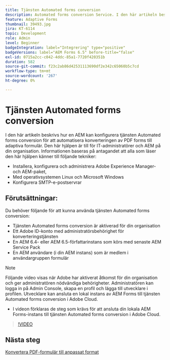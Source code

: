```yaml
---
title: Tjänsten Automated forms conversion
description: Automated forms conversion Service. I den här artikeln beskrivs hur en AEM kan konfigurera tjänsten Automated forms conversion för att automatisera konverteringen av PDF forms till adaptiva formulär. Den här hjälpen är till för IT-administratörer och AEM på din organisation.
feature: Adaptive Forms
thumbnail: 39493.jpg
jira: KT-6114
topic: Development
role: Admin
level: Beginner
badgeIntegration: label="Integrering" type="positive"
badgeVersions: label="AEM Forms 6.5" before-title="false"
exl-id: 0715a2cc-c042-4ddc-85a1-7720f420351b
duration: 582
source-git-commit: f23c2ab86d42531113690df2e342c65060b5c7cd
workflow-type: tm+mt
source-wordcount: '267'
ht-degree: 0%

---
```


# Tjänsten Automated forms conversion

I den här artikeln beskrivs hur en AEM kan konfigurera tjänsten Automated forms conversion för att automatisera konverteringen av PDF forms till adaptiva formulär. Den här hjälpen är till för IT-administratörer och AEM på din organisation. Informationen baseras på antagandet att alla som läser den här hjälpen känner till följande tekniker:

* Installera, konfigurera och administrera Adobe Experience Manager- och AEM-paket,
* Med operativsystemen Linux och Microsoft Windows
* Konfigurera SMTP-e-postservrar

## Förutsättningar:

Du behöver följande för att kunna använda tjänsten Automated forms conversion:

* Tjänsten Automated forms conversion är aktiverad för din organisation
* Ett Adobe ID-konto med administratörsbehörighet för konverteringstjänsten
* En AEM 6.4- eller AEM 6.5-författarinstans som körs med senaste AEM Service Pack
* En AEM användare (i din AEM instans) som är medlem i användargruppen formulär

>[!NOTE]
>Följande video visas när Adobe har aktiverat åtkomst för din organisation och ger administratören nödvändiga behörigheter. Administratören kan logga in på Admin Console, skapa en profil och lägga till utvecklare i profilen. Utvecklare kan ansluta en lokal instans av AEM Forms till tjänsten Automated forms conversion i Adobe Cloud.

* I videon förklaras de steg som krävs för att ansluta din lokala AEM Forms-instans till tjänsten Automated forms conversion i Adobe Cloud.

>[!VIDEO](https://video.tv.adobe.com/v/39493?quality=12&learn=on)

## Nästa steg

[Konvertera PDF-formulär till anpassat format](./convert-pdf-form-into-adaptive-form.md)